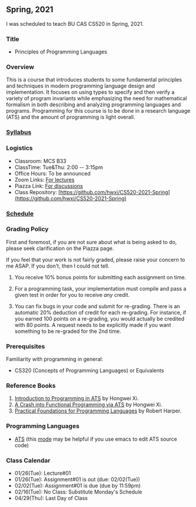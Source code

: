 ## Spring, 2021

I was scheduled to teach BU CAS CS520 in Spring, 2021.

### Title

* Principles of Programming Languages

### Overview

This is a course that introduces students to some fundamental
principles and techniques in modern programming language design and
implementation. It focuses on using types to specify and then verify a
variety of program invariants while emphasizing the need for
mathematical formalism in both describing and analyzing programming
languages and programs. Programming for this course is to be done in
a research language (ATS) and the amount of programming is light overall.

### [Syllabus](./syllabus.pdf)

### Logistics

* Classroom: MCS B33
* ClassTime: Tue&Thu: 2:00 -- 3:15pm
* Office Hours: To be announced
* Zoom Links: [For lectures](https://bostonu.zoom.us/j/99556122844?pwd=OGswTFpuV3ZOckJpdzRMUlcwSHB2QT09)
* Piazza Link: [For discussions](https://piazza.com/bu/spring2021/bucascs520/home)
* Class Repository: [https://github.com/hwxi/CS520-2021-Spring](https://github.com/hwxi/CS520-2021-Spring)

### [Schedule](./schedule.txt)

### Grading Policy

First and foremost, if you are not sure about what is being asked
to do, please seek clarification on the Piazza page.

If you feel that your work is not fairly graded, please raise your
concern to me ASAP. If you don't, then I could not tell.

1. You receive 10% bonus points for submitting each assignment on time.

2. For a programming task, your implementation must compile and pass a
given test in order for you to receive *any* credit.

3. You can fix bugs in your code and submit for re-grading. There is
an automatic 20% deduction of credit for each re-grading.  For
instance, if you earned 100 points on a re-grading, you would actually
be credited with 80 points.  A request needs to be explicitly made if
you want something to be re-graded for the 2nd time.

### Prerequisites

Familiarity with programming in general:

* CS320 (Concepts of Programming Languages) or Equivalents

### Reference Books
  
1. [Introduction to Programming in ATS](http://ats-lang.sourceforge.net/DOCUMENT/INT2PROGINATS/HTML/HTMLTOC/book1.html) by Hongwei Xi.
2. [A Crash into Functional Programming via ATS](http://ats-lang.sourceforge.net/DOCUMENT/ATS2FUNCRASH/HTML/HTMLTOC/book1.html) by Hongwei Xi.
3. [Practical Foundations for Programming Languages](http://www.cs.cmu.edu/~rwh/pfpl/index.html) by Robert Harper.

### Programming Languages

* [ATS](http://www.ats-lang.org) (this
  [mode](http://ats-lang.sourceforge.net/DOCUMENT/ATS-Postiats/utils/emacs/ats2-mode.el)
  may be helpful if you use emacs to edit ATS source code)

### Class Calendar

* 01/26(Tue): Lecture#01
* 01/26(Tue): Assignment#01 is out (due: 02/02(Tue))
* 02/02(Tue): Assignment#01 is due (due by 11:59pm)
* 02/16(Tue): No Class: Substitute Monday's Schedule
* 04/29(Thu): Last Day of Class
